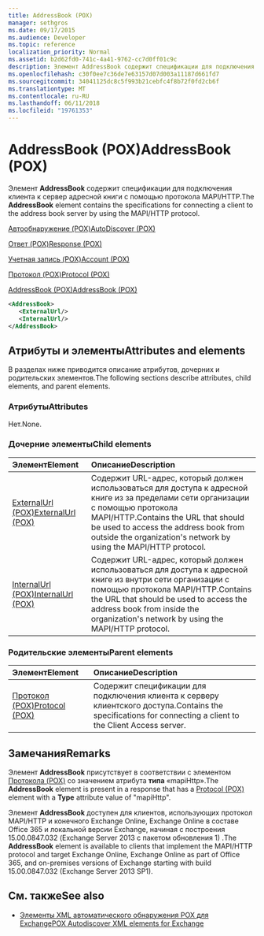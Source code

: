 ```yaml
---
title: AddressBook (POX)
manager: sethgros
ms.date: 09/17/2015
ms.audience: Developer
ms.topic: reference
localization_priority: Normal
ms.assetid: b2d62fd0-741c-4a41-9762-cc7d0ff01c9c
description: Элемент AddressBook содержит спецификации для подключения клиента к сервер адресной книги с помощью протокола MAPI/HTTP.
ms.openlocfilehash: c30f0ee7c36de7e63157d07d003a11187d661fd7
ms.sourcegitcommit: 34041125dc8c5f993b21cebfc4f8b72f0fd2cb6f
ms.translationtype: MT
ms.contentlocale: ru-RU
ms.lasthandoff: 06/11/2018
ms.locfileid: "19761353"
---
```

# <a name="addressbook-pox"></a><span data-ttu-id="2aeb3-103">AddressBook (POX)</span><span class="sxs-lookup"><span data-stu-id="2aeb3-103">AddressBook (POX)</span></span>

<span data-ttu-id="2aeb3-104">Элемент **AddressBook** содержит спецификации для подключения клиента к сервер адресной книги с помощью протокола MAPI/HTTP.</span><span class="sxs-lookup"><span data-stu-id="2aeb3-104">The **AddressBook** element contains the specifications for connecting a client to the address book server by using the MAPI/HTTP protocol.</span></span> 
  
[<span data-ttu-id="2aeb3-105">Автообнаружение (POX)</span><span class="sxs-lookup"><span data-stu-id="2aeb3-105">AutoDiscover (POX)</span></span>](autodiscover-pox.md)
  
[<span data-ttu-id="2aeb3-106">Ответ (POX)</span><span class="sxs-lookup"><span data-stu-id="2aeb3-106">Response (POX)</span></span>](response-pox.md)
  
[<span data-ttu-id="2aeb3-107">Учетная запись (POX)</span><span class="sxs-lookup"><span data-stu-id="2aeb3-107">Account (POX)</span></span>](account-pox.md)
  
[<span data-ttu-id="2aeb3-108">Протокол (POX)</span><span class="sxs-lookup"><span data-stu-id="2aeb3-108">Protocol (POX)</span></span>](protocol-pox.md)
  
[<span data-ttu-id="2aeb3-109">AddressBook (POX)</span><span class="sxs-lookup"><span data-stu-id="2aeb3-109">AddressBook (POX)</span></span>](addressbook-pox.md)
  
```XML
<AddressBook>
   <ExternalUrl/>
   <InternalUrl/>
</AddressBook>
```

## <a name="attributes-and-elements"></a><span data-ttu-id="2aeb3-110">Атрибуты и элементы</span><span class="sxs-lookup"><span data-stu-id="2aeb3-110">Attributes and elements</span></span>

<span data-ttu-id="2aeb3-111">В разделах ниже приводится описание атрибутов, дочерних и родительских элементов.</span><span class="sxs-lookup"><span data-stu-id="2aeb3-111">The following sections describe attributes, child elements, and parent elements.</span></span>
  
### <a name="attributes"></a><span data-ttu-id="2aeb3-112">Атрибуты</span><span class="sxs-lookup"><span data-stu-id="2aeb3-112">Attributes</span></span>

<span data-ttu-id="2aeb3-113">Нет.</span><span class="sxs-lookup"><span data-stu-id="2aeb3-113">None.</span></span>
  
### <a name="child-elements"></a><span data-ttu-id="2aeb3-114">Дочерние элементы</span><span class="sxs-lookup"><span data-stu-id="2aeb3-114">Child elements</span></span>

|<span data-ttu-id="2aeb3-115">**Элемент**</span><span class="sxs-lookup"><span data-stu-id="2aeb3-115">**Element**</span></span>|<span data-ttu-id="2aeb3-116">**Описание**</span><span class="sxs-lookup"><span data-stu-id="2aeb3-116">**Description**</span></span>|
|:-----|:-----|
|[<span data-ttu-id="2aeb3-117">ExternalUrl (POX)</span><span class="sxs-lookup"><span data-stu-id="2aeb3-117">ExternalUrl (POX)</span></span>](externalurl-pox.md) <br/> |<span data-ttu-id="2aeb3-118">Содержит URL-адрес, который должен использоваться для доступа к адресной книге из за пределами сети организации с помощью протокола MAPI/HTTP.</span><span class="sxs-lookup"><span data-stu-id="2aeb3-118">Contains the URL that should be used to access the address book from outside the organization's network by using the MAPI/HTTP protocol.</span></span>  <br/> |
|[<span data-ttu-id="2aeb3-119">InternalUrl (POX)</span><span class="sxs-lookup"><span data-stu-id="2aeb3-119">InternalUrl (POX)</span></span>](internalurl-pox.md) <br/> |<span data-ttu-id="2aeb3-120">Содержит URL-адрес, который должен использоваться для доступа к адресной книге из внутри сети организации с помощью протокола MAPI/HTTP.</span><span class="sxs-lookup"><span data-stu-id="2aeb3-120">Contains the URL that should be used to access the address book from inside the organization's network by using the MAPI/HTTP protocol.</span></span>  <br/> |
   
### <a name="parent-elements"></a><span data-ttu-id="2aeb3-121">Родительские элементы</span><span class="sxs-lookup"><span data-stu-id="2aeb3-121">Parent elements</span></span>

|<span data-ttu-id="2aeb3-122">**Элемент**</span><span class="sxs-lookup"><span data-stu-id="2aeb3-122">**Element**</span></span>|<span data-ttu-id="2aeb3-123">**Описание**</span><span class="sxs-lookup"><span data-stu-id="2aeb3-123">**Description**</span></span>|
|:-----|:-----|
|[<span data-ttu-id="2aeb3-124">Протокол (POX)</span><span class="sxs-lookup"><span data-stu-id="2aeb3-124">Protocol (POX)</span></span>](protocol-pox.md) <br/> |<span data-ttu-id="2aeb3-125">Содержит спецификации для подключения клиента к серверу клиентского доступа.</span><span class="sxs-lookup"><span data-stu-id="2aeb3-125">Contains the specifications for connecting a client to the Client Access server.</span></span>  <br/> |
   
## <a name="remarks"></a><span data-ttu-id="2aeb3-126">Замечания</span><span class="sxs-lookup"><span data-stu-id="2aeb3-126">Remarks</span></span>

<span data-ttu-id="2aeb3-127">Элемент **AddressBook** присутствует в соответствии с элементом [Протокола (POX)](protocol-pox.md) со значением атрибута **типа** «mapiHttp».</span><span class="sxs-lookup"><span data-stu-id="2aeb3-127">The **AddressBook** element is present in a response that has a [Protocol (POX)](protocol-pox.md) element with a **Type** attribute value of "mapiHttp".</span></span> 
  
<span data-ttu-id="2aeb3-128">Элемент **AddressBook** доступен для клиентов, использующих протокол MAPI/HTTP и конечного Exchange Online, Exchange Online в составе Office 365 и локальной версии Exchange, начиная с построения 15.00.0847.032 (Exchange Server 2013 с пакетом обновления 1) .</span><span class="sxs-lookup"><span data-stu-id="2aeb3-128">The **AddressBook** element is available to clients that implement the MAPI/HTTP protocol and target Exchange Online, Exchange Online as part of Office 365, and on-premises versions of Exchange starting with build 15.00.0847.032 (Exchange Server 2013 SP1).</span></span> 
  
## <a name="see-also"></a><span data-ttu-id="2aeb3-129">См. также</span><span class="sxs-lookup"><span data-stu-id="2aeb3-129">See also</span></span>

- [<span data-ttu-id="2aeb3-130">Элементы XML автоматического обнаружения POX для Exchange</span><span class="sxs-lookup"><span data-stu-id="2aeb3-130">POX Autodiscover XML elements for Exchange</span></span>](pox-autodiscover-xml-elements-for-exchange.md)

